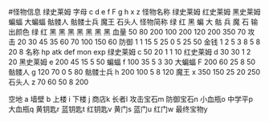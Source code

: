 #怪物信息
绿史莱姆
字母	c	d	e	f	F	g	h	x	z
怪物名称	绿史莱姆	红史莱姆	黑史莱姆	蝙蝠	大蝙蝠	骷髅人	骷髅士兵	魔王	石头人
怪物简称	绿	红	黑	蝙	大	骷	兵	魔	石
输出颜色	绿	红	黑	黑	黑	黑	黑	黑	黑
血量	50	80	200	100	200	120	200	350	70
攻击	20	30	45	35	60	70	100	150	60
防御	1	1	15	5	25	0	5	25	50
金钱	1	2	5	3	8	5	8	20	8
名称       hp  atk def mon exp
绿史莱姆 c 50  20  1   1   10
红史莱姆 d 30  30  1   2   20
黑史莱姆 e 200 45  15  5   50
蝙蝠     f 100 35  5   3   30
大蝙蝠   F 200 60  25  8   50
骷髅人   g 120 70  0   5   80
骷髅士兵 h 200 100 5   8   120
魔王     x 350 150 25  20  250
石头人   z 70  60  50  8   200

空地 a
墙壁 b
上楼 i
下楼 j
商店k
长者l
攻击宝石m
防御宝石n
小血瓶o
中学平p
大血瓶q
黄钥匙r
蓝钥匙t
红钥匙v
黄门s
蓝门u
红门w
最终宝物y